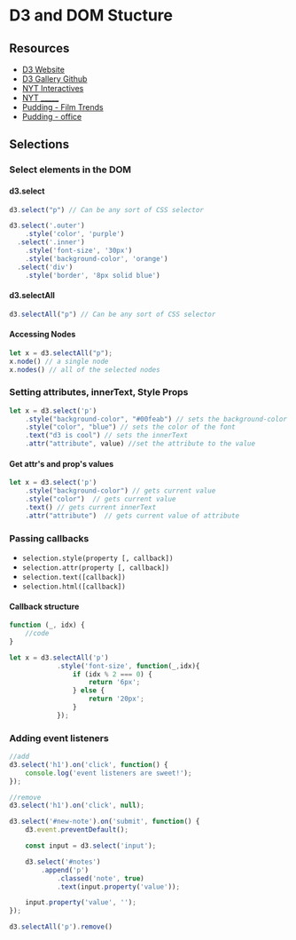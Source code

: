 # D3 and DOM Stucture

## Resources

- [D3 Website](https://d3js.org/)
- [D3 Gallery Github](https://github.com/d3/d3/wiki/Gallery)
- [NYT Interactives](https://www.nytimes.com/interactive/2016/12/28/us/year-in-interactive-graphics.html?mcubz=3)
- [NYT _____](https://www.nytimes.com/interactive/2015/05/28/upshot/you-draw-it-how-family-income-affects-childrens-college-chances.html)
- [Pudding - Film Trends](https://pudding.cool/2017/06/film-trends/)
- [Pudding - office](https://pudding.cool/2017/08/the-office/)

## Selections

### Select elements in the DOM

#### d3.select 

```js
d3.select("p") // Can be any sort of CSS selector
```

```js
d3.select('.outer')
    .style('color', 'purple')
  .select('.inner')
    .style('font-size', '30px')
    .style('background-color', 'orange')
  .select('div')
    .style('border', '8px solid blue')
```

#### d3.selectAll

```js
d3.selectAll("p") // Can be any sort of CSS selector
```

#### Accessing Nodes

```js
let x = d3.selectAll("p");
x.node() // a single node
x.nodes() // all of the selected nodes
```

### Setting attributes, innerText, Style Props

```js
let x = d3.select('p')
    .style("background-color", "#00feab") // sets the background-color
    .style("color", "blue") // sets the color of the font
    .text("d3 is cool") // sets the innerText
    .attr("attribute", value) //set the attribute to the value
```

#### Get attr's and prop's values

```js
let x = d3.select('p')
    .style("background-color") // gets current value
    .style("color")  // gets current value
    .text() // gets current innerText
    .attr("attribute")  // gets current value of attribute
```

### Passing callbacks

- `selection.style(property [, callback])`
- `selection.attr(property [, callback])`
- `selection.text([callback])`
- `selection.html([callback])`

#### Callback structure

```js
function (_, idx) {
    //code
}

let x = d3.selectAll('p')
            .style('font-size', function(_,idx){
                if (idx % 2 === 0) {
                    return '6px';
                } else {
                    return '20px';
                }
            });
```

### Adding event listeners

```js
//add
d3.select('h1').on('click', function() {
    console.log('event listeners are sweet!');
});

//remove
d3.select('h1').on('click', null);

d3.select('#new-note').on('submit', function() {
    d3.event.preventDefault();

    const input = d3.select('input');

    d3.select('#notes')
        .append('p')
            .classed('note', true)
            .text(input.property('value'));

    input.property('value', '');
});

d3.selectAll('p').remove()
```